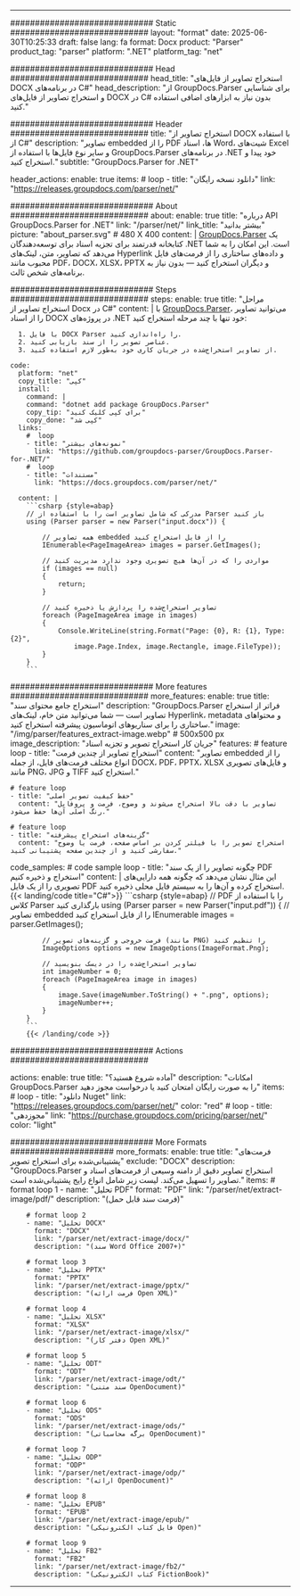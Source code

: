 


---
############################# Static ############################
layout: "format"
date:  2025-06-30T10:25:33
draft: false
lang: fa
format: Docx
product: "Parser"
product_tag: "parser"
platform: ".NET"
platform_tag: "net"

############################# Head ############################
head_title: "استخراج تصاویر از فایل‌های DOCX در برنامه‌های C#"
head_description: "از GroupDocs.Parser برای شناسایی و استخراج تصاویر از فایل‌های DOCX در C# بدون نیاز به ابزارهای اضافی استفاده کنید."

############################# Header ############################
title: "استخراج تصاویر از DOCX با استفاده از C#" 
description: "تصاویر embedded را از PDF ها، اسناد Word، شیت‌های Excel و سایر نوع فایل‌ها با استفاده از GroupDocs.Parser در برنامه‌های .NET خود پیدا و استخراج کنید."
subtitle: "GroupDocs.Parser for .NET" 

header_actions:
  enable: true
  items:
    #  loop
    - title: "دانلود نسخه رایگان"
      link: "https://releases.groupdocs.com/parser/net/"
      
############################# About ############################
about:
    enable: true
    title: "درباره API GroupDocs.Parser for .NET"
    link: "/parser/net/"
    link_title: "بیشتر بدانید"
    picture: "about_parser.svg" # 480 X 400
    content: |
       [GroupDocs.Parser](/parser/net/) یک کتابخانه قدرتمند برای تجزیه اسناد برای توسعه‌دهندگان .NET است. این امکان را به شما می‌دهد که تصاویر، متن، لینک‌های Hyperlink و داده‌های ساختاری را از فرمت‌های فایل محبوب مانند PDF، DOCX، XLSX، PPTX و دیگران استخراج کنید — بدون نیاز به برنامه‌های شخص ثالث.

############################# Steps ############################
steps:
    enable: true
    title: "مراحل استخراج تصاویر از Docx در C#"
    content: |
      با [GroupDocs.Parser](/parser/net/)، می‌توانید تصاویر را از اسناد DOCX در پروژه‌های .NET خود تنها با چند مرحله استخراج کنید:
      
      1. با فایل DOCX Parser را راه‌اندازی کنید.
      2. عناصر تصویر را از سند بازیابی کنید.
      3. از تصاویر استخراج‌شده در جریان کاری خود به‌طور لازم استفاده کنید.
   
    code:
      platform: "net"
      copy_title: "کپی"
      install:
        command: |
        command: "dotnet add package GroupDocs.Parser"
        copy_tip: "برای کپی کلیک کنید"
        copy_done: "کپی شد"
      links:
        #  loop
        - title: "نمونه‌های بیشتر"
          link: "https://github.com/groupdocs-parser/GroupDocs.Parser-for-.NET/"
        #  loop
        - title: "مستندات"
          link: "https://docs.groupdocs.com/parser/net/"
          
      content: |
        ```csharp {style=abap}
        // مدرکی که شامل تصاویر است را با استفاده از Parser باز کنید
        using (Parser parser = new Parser("input.docx")) {

            // همه تصاویر embedded را از فایل استخراج کنید
            IEnumerable<PageImageArea> images = parser.GetImages();

            // مواردی را که در آن‌ها هیچ تصویری وجود ندارد مدیریت کنید
            if (images == null)
            {
                return;
            }

            // تصاویر استخراج‌شده را پردازش یا ذخیره کنید
            foreach (PageImageArea image in images)
            {
                Console.WriteLine(string.Format("Page: {0}, R: {1}, Type: {2}", 
                    image.Page.Index, image.Rectangle, image.FileType));
            }
        }
        ```  

############################# More features ############################
more_features:
  enable: true
  title: "استخراج جامع محتوای سند"
  description: "GroupDocs.Parser فراتر از استخراج تصاویر است — شما می‌توانید متن خام، لینک‌های Hyperlink، metadata و محتواهای ساختاری را برای سناریوهای اتوماسیون پیشرفته استخراج کنید."
  image: "/img/parser/features_extract-image.webp" # 500x500 px
  image_description: "جریان کار استخراج تصویر و تجزیه اسناد"
  features:
    # feature loop
    - title: "استخراج تصاویر از چندین فرمت"
      content: "تصاویر embedded را از انواع مختلف فرمت‌های فایل، از جمله DOCX، PDF، PPTX، XLSX و فایل‌های تصویری مانند PNG، JPG و TIFF استخراج کنید."

    # feature loop
    - title: "حفظ کیفیت تصویر اصلی"
      content: "تصاویر با دقت بالا استخراج می‌شوند و وضوح، فرمت و پروفایل رنگ اصلی آن‌ها حفظ می‌شود."

    # feature loop
    - title: "گزینه‌های استخراج پیشرفته"
      content: "استخراج تصویر را با فیلتر کردن بر اساس صفحه، فرمت یا وضوح سفارشی کنید و از چندین صفحه پشتیبانی کنید."
      
  code_samples:
    # code sample loop
    - title: "چگونه تصاویر را از یک سند PDF استخراج و ذخیره کنیم"
      content: |
        این مثال نشان می‌دهد که چگونه همه دارایی‌های تصویری را از یک فایل PDF استخراج کرده و آن‌ها را به سیستم فایل محلی ذخیره کنید.
        {{< landing/code title="C#">}}
        ```csharp {style=abap}
        //  PDF را با استفاده از کلاس Parser بارگذاری کنید
        using (Parser parser = new Parser("input.pdf"))
        {
            // تصاویر embedded را از فایل استخراج کنید
            IEnumerable<PageImageArea> images = parser.GetImages();

            // فرمت خروجی و گزینه‌های تصویر (مانند PNG) را تنظیم کنید
            ImageOptions options = new ImageOptions(ImageFormat.Png);

            // تصاویر استخراج‌شده را در دیسک بنویسید
            int imageNumber = 0;
            foreach (PageImageArea image in images)
            {
                image.Save(imageNumber.ToString() + ".png", options);
                imageNumber++;
            }
        }
        ```
        {{< /landing/code >}}


############################# Actions ############################

actions:
  enable: true
  title: "آماده شروع هستید؟"
  description: "امکانات GroupDocs.Parser را به صورت رایگان امتحان کنید یا درخواست مجوز دهید"
  items:
    #  loop
    - title: "دانلود Nuget"
      link: "https://releases.groupdocs.com/parser/net/"
      color: "red"
        #  loop
    - title: "مجوزدهی"
      link: "https://purchase.groupdocs.com/pricing/parser/net/"
      color: "light"


############################# More Formats #####################
more_formats:
    enable: true
    title: "فرمت‌های پشتیبانی‌شده برای استخراج تصویر"
    exclude: "DOCX"
    description: "GroupDocs.Parser استخراج تصاویر دقیق از دامنه وسیعی از فرمت‌های اسناد و تصاویر را تسهیل می‌کند. لیست زیر شامل انواع رایج پشتیبانی‌شده است."
    items: 
        # format loop 1
        - name: "تحلیل PDF"
          format: "PDF"
          link: "/parser/net/extract-image/pdf/"
          description: "(فرمت سند قابل حمل)"
          
        # format loop 2
        - name: "تحلیل DOCX"
          format: "DOCX"
          link: "/parser/net/extract-image/docx/"
          description: "(سند Word Office 2007+)"
          
        # format loop 3
        - name: "تحلیل PPTX"
          format: "PPTX"
          link: "/parser/net/extract-image/pptx/"
          description: "(فرمت ارائه Open XML)"
          
        # format loop 4
        - name: "تحلیل XLSX"
          format: "XLSX"
          link: "/parser/net/extract-image/xlsx/"
          description: "(دفتر کار Open XML)"
          
        # format loop 5
        - name: "تحلیل ODT"
          format: "ODT"
          link: "/parser/net/extract-image/odt/"
          description: "(سند متنی OpenDocument)"
          
        # format loop 6
        - name: "تحلیل ODS"
          format: "ODS"
          link: "/parser/net/extract-image/ods/"
          description: "(برگه محاسباتی OpenDocument)"
          
        # format loop 7
        - name: "تحلیل ODP"
          format: "ODP"
          link: "/parser/net/extract-image/odp/"
          description: "(ارائه OpenDocument)"
          
        # format loop 8
        - name: "تحلیل EPUB"
          format: "EPUB"
          link: "/parser/net/extract-image/epub/"
          description: "(فایل کتاب الکترونیکی Open)"
          
        # format loop 9
        - name: "تحلیل FB2"
          format: "FB2"
          link: "/parser/net/extract-image/fb2/"
          description: "(کتاب الکترونیکی FictionBook)"
         
          

---